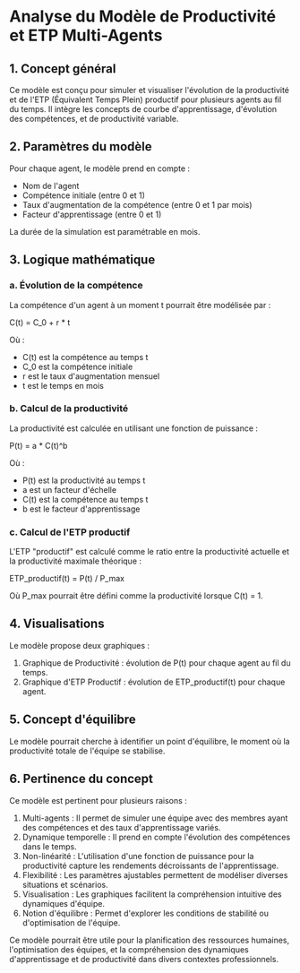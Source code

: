 # Analyse du Modèle de Productivité et ETP Multi-Agents

## 1. Concept général

Ce modèle est conçu pour simuler et visualiser l'évolution de la productivité et de l'ETP (Équivalent Temps Plein) productif pour plusieurs agents au fil du temps. Il intègre les concepts de courbe d'apprentissage, d'évolution des compétences, et de productivité variable.

## 2. Paramètres du modèle

Pour chaque agent, le modèle prend en compte :
- Nom de l'agent
- Compétence initiale (entre 0 et 1)
- Taux d'augmentation de la compétence (entre 0 et 1 par mois)
- Facteur d'apprentissage (entre 0 et 1)

La durée de la simulation est paramétrable en mois.

## 3. Logique mathématique

### a. Évolution de la compétence

La compétence d'un agent à un moment t pourrait être modélisée par :

C(t) = C_0 + r * t

Où :
- C(t) est la compétence au temps t
- C_0 est la compétence initiale
- r est le taux d'augmentation mensuel
- t est le temps en mois

### b. Calcul de la productivité

La productivité est calculée en utilisant une fonction de puissance :

P(t) = a * C(t)^b

Où :
- P(t) est la productivité au temps t
- a est un facteur d'échelle
- C(t) est la compétence au temps t
- b est le facteur d'apprentissage

### c. Calcul de l'ETP productif

L'ETP "productif" est calculé comme le ratio entre la productivité actuelle et la productivité maximale théorique :

ETP_productif(t) = P(t) / P_max

Où P_max pourrait être défini comme la productivité lorsque C(t) = 1.

## 4. Visualisations

Le modèle propose deux graphiques :
1. Graphique de Productivité : évolution de P(t) pour chaque agent au fil du temps.
2. Graphique d'ETP Productif : évolution de ETP_productif(t) pour chaque agent.

## 5. Concept d'équilibre

Le modèle pourrait cherche à identifier un point d'équilibre, le moment où la productivité totale de l'équipe se stabilise.

## 6. Pertinence du concept

Ce modèle est pertinent pour plusieurs raisons :

1. Multi-agents : Il permet de simuler une équipe avec des membres ayant des compétences et des taux d'apprentissage variés.
2. Dynamique temporelle : Il prend en compte l'évolution des compétences dans le temps.
3. Non-linéarité : L'utilisation d'une fonction de puissance pour la productivité capture les rendements décroissants de l'apprentissage.
4. Flexibilité : Les paramètres ajustables permettent de modéliser diverses situations et scénarios.
5. Visualisation : Les graphiques facilitent la compréhension intuitive des dynamiques d'équipe.
6. Notion d'équilibre : Permet d'explorer les conditions de stabilité ou d'optimisation de l'équipe.

Ce modèle pourrait être utile pour la planification des ressources humaines, l'optimisation des équipes, et la compréhension des dynamiques d'apprentissage et de productivité dans divers contextes professionnels.
